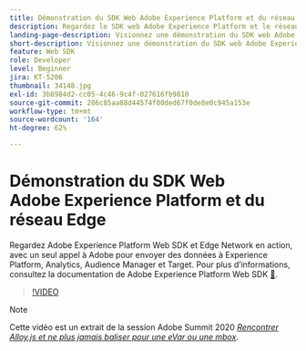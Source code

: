 ```yaml
---
title: Démonstration du SDK Web Adobe Experience Platform et du réseau Edge
description: Regardez le SDK web Adobe Experience Platform et le réseau Edge en action, avec un seul appel à Adobe pour envoyer des données à Experience Platform, à Analytics, à Audience Manager et à Target.
landing-page-description: Visionnez une démonstration du SDK web Adobe Experience Platform et du réseau Edge, avec un seul appel à Adobe pour envoyer des données à Experience Platform, à Analytics, à Audience Manager et à Target.
short-description: Visionnez une démonstration du SDK web Adobe Experience Platform et du réseau Edge, avec un seul appel à Adobe pour envoyer des données à Experience Platform, à Analytics, à Audience Manager et à Target.
feature: Web SDK
role: Developer
level: Beginner
jira: KT-5206
thumbnail: 34148.jpg
exl-id: 3b8984d2-cc05-4c46-9c4f-027616fb9810
source-git-commit: 286c85aa88d44574f00ded67f0de8e0c945a153e
workflow-type: tm+mt
source-wordcount: '164'
ht-degree: 62%

---
```


# Démonstration du SDK Web Adobe Experience Platform et du réseau Edge

Regardez Adobe Experience Platform Web SDK et Edge Network en action, avec un seul appel à Adobe pour envoyer des données à Experience Platform, Analytics, Audience Manager et Target. Pour plus d’informations, consultez la documentation de Adobe Experience Platform Web SDK [&#128279;](https://experienceleague.adobe.com/docs/experience-platform/edge/home.html?lang=fr).

>[!VIDEO](https://video.tv.adobe.com/v/34148?learn=on&enablevpops)

>[!NOTE]
>
>Cette vidéo est un extrait de la session Adobe Summit 2020 *[Rencontrer Alloy.js et ne plus jamais baliser pour une eVar ou une mbox](https://business.adobe.com/summit/2020/with-alloy-js-never-tag-for-an-evar-or-mbox-again.html)*.
